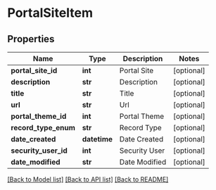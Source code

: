 # PortalSiteItem

## Properties
Name | Type | Description | Notes
------------ | ------------- | ------------- | -------------
**portal_site_id** | **int** | Portal Site | [optional] 
**description** | **str** | Description | [optional] 
**title** | **str** | Title | [optional] 
**url** | **str** | Url | [optional] 
**portal_theme_id** | **int** | Portal Theme | [optional] 
**record_type_enum** | **str** | Record Type | [optional] 
**date_created** | **datetime** | Date Created | [optional] 
**security_user_id** | **int** | Security User | [optional] 
**date_modified** | **str** | Date Modified | [optional] 

[[Back to Model list]](../README.md#documentation-for-models) [[Back to API list]](../README.md#documentation-for-api-endpoints) [[Back to README]](../README.md)


